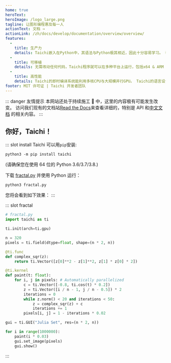 ```yaml
---
home: true
heroText:
heroImage: /logo_large.png
tagline: 让图形编程惠及每一人
actionText: 文档 →
actionLink: /zh/docs/develop/documentation/overview/overview/
features:
  - 
    title: 生产力
    details: Taichi嵌入在Python中，其语法与Python极其相近，因此十分容易学习。 研究表明Taichi程序比等价的C++/CUDA代码短10倍，并能轻松达到更高性能。
  - 
    title: 可移植
    details: 无需改动任何代码，Taichi程序就可以在多种平台上运行，包括x64 & ARM CPU、GPU、浏览器、智能手机等。 Taichi支持Windows、Linux、OS X等操作系统。
  - 
    title: 高性能
    details: Taichi的即时编译系统能利用多核CPU与大规模并行GPU。 Taichi的语言设计使得其编译器能够进行有效的性能优化。
footer: MIT 许可证 | Taichi 开发者团队
---
```


::: danger
友情提示 <Badge text="beta" type="warning"/> 本网站还处于持续施工 🚧 中，这里的内容极有可能发生改变。 访问我们现有的文档站[Read the Docs](https://taichi.readthedocs.io/)来查看详细的，特别是 API 和[中文文档](https://taichi.readthedocs.io/zh_CN/latest/) 的相关内容。
:::

## 你好，Taichi！

<Index-Branding/>

::: slot install Taichi 可以用`pip`安装:

```
python3 -m pip install taichi
```

(请确保您在使用 64 位的 Python 3.6/3.7/3.8.)

下载 [fractal.py](https://raw.githubusercontent.com/taichi-dev/taichi/master/examples/fractal.py) 并使用 Python 运行：

```
python3 fractal.py
```

您将会看到如下效果：
:::

::: slot fractal

```python {2}
# fractal.py
import taichi as ti

ti.init(arch=ti.gpu)

n = 320
pixels = ti.field(dtype=float, shape=(n * 2, n))

@ti.func
def complex_sqr(z):
    return ti.Vector([z[0]**2 - z[1]**2, z[1] * z[0] * 2])

@ti.kernel
def paint(t: float):
    for i, j in pixels: # Automatically parallelized
        c = ti.Vector([-0.8, ti.cos(t) * 0.2])
        z = ti.Vector([i / n - 1, j / n - 0.5]) * 2
        iterations = 0
        while z.norm() < 20 and iterations < 50:
            z = complex_sqr(z) + c
            iterations += 1
        pixels[i, j] = 1 - iterations * 0.02

gui = ti.GUI("Julia Set", res=(n * 2, n))

for i in range(1000000):
    paint(i * 0.03)
    gui.set_image(pixels)
    gui.show()
```

:::
